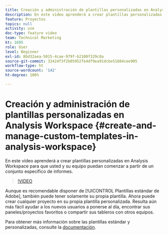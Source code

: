 ```yaml
---
title: Creación y administración de plantillas personalizadas en Analysis Workspace
description: En este vídeo aprenderá a crear plantillas personalizadas en Analysis Workspace para que usted y su equipo puedan comenzar a partir de un conjunto específico de informes.
feature: Proyectos
topics: null
activity: use
doc-type: feature video
team: Technical Marketing
kt: 1695
role: User
level: Beginner
exl-id: 8bd32aea-5015-4cae-979f-b2100f329c8a
source-git-commit: 32424f3f2b05952fe4df9ea91dcbe51684cee905
workflow-type: ht
source-wordcount: '142'
ht-degree: 100%

---
```


# Creación y administración de plantillas personalizadas en Analysis Workspace {#create-and-manage-custom-templates-in-analysis-workspace}

En este vídeo aprenderá a crear plantillas personalizadas en Analysis Workspace para que usted y su equipo puedan comenzar a partir de un conjunto específico de informes.

>[!VIDEO](https://video.tv.adobe.com/v/23231/?quality=12)

Aunque es recomendable disponer de [!UICONTROL Plantillas estándar de Adobe], también puede tener solamente su propia plantilla. Ahora puede crear cualquier proyecto en su propia plantilla personalizada. Resulta aún más fácil ayudar a los nuevos usuarios a ponerse al día, encontrar sus paneles/proyectos favoritos o compartir sus tableros con otros equipos.

Para obtener más información sobre las plantillas estándar y personalizadas, consulte la [documentación](https://marketing.adobe.com/resources/help/es_ES/analytics/analysis-workspace/starter_projects.html).

